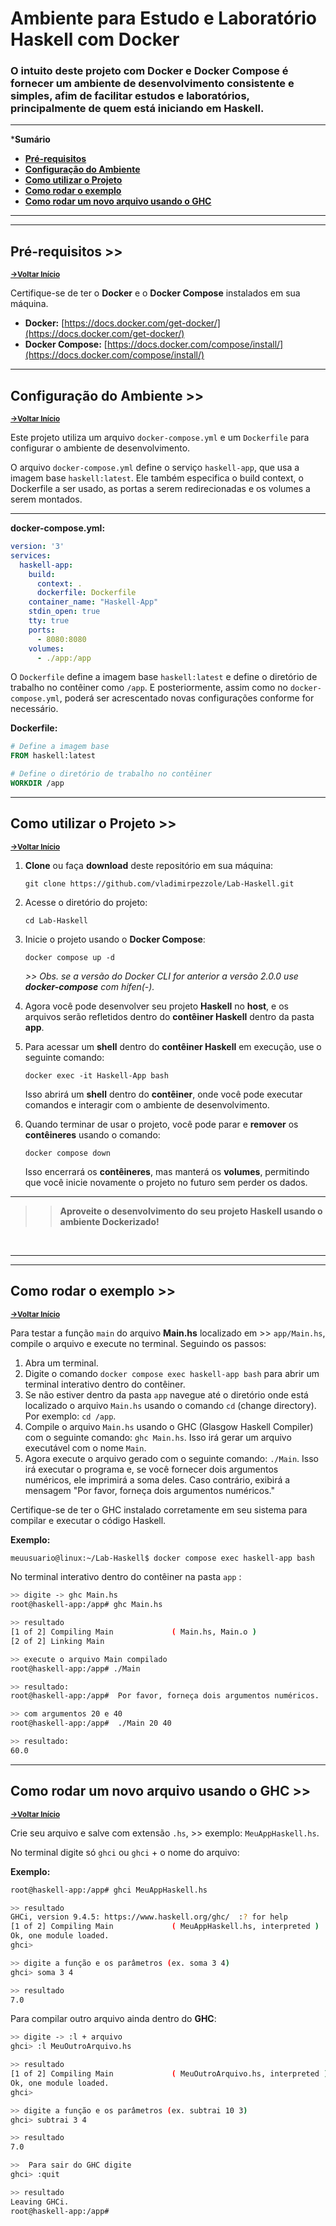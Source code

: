<a id="Home"></a>
# Ambiente para Estudo e Laboratório **Haskell** com Docker

### O intuito deste projeto com **Docker** e **Docker Compose** é fornecer um ambiente de desenvolvimento consistente e simples, afim de  facilitar estudos e laboratórios, principalmente de quem está iniciando em **Haskell**.

<hr>

***Sumário**

- [**Pré-requisitos**](#Pre-requisitos) 
- [**Configuração do Ambiente**](#Configuracao-do-Ambiente) 
- [**Como utilizar o Projeto**](#Como-utilizar-o-Projeto) 
- [**Como rodar o exemplo**](#Como-rodar-o-exemplo) 
- [**Como rodar um novo arquivo usando o GHC**](#Como-rodar-um-novo-arquivo-usando-o-GHC) 


<hr>

****

 <a id="Pre-requisitos"></a>
## Pré-requisitos  >> 
<small>[**->Voltar Início**](#home)</small>

Certifique-se de ter o **Docker** e o **Docker Compose** instalados em sua máquina.

- **Docker:** [https://docs.docker.com/get-docker/](https://docs.docker.com/get-docker/)
- **Docker Compose:** [https://docs.docker.com/compose/install/](https://docs.docker.com/compose/install/)

<hr>

 <a id="Configuracao-do-Ambiente"></a>
## Configuração do Ambiente  >> 
<small>[**->Voltar Início**](#home)</small>

Este projeto utiliza um arquivo `docker-compose.yml` e um `Dockerfile` para configurar o ambiente de desenvolvimento.

O arquivo `docker-compose.yml` define o serviço `haskell-app`, que usa a imagem base `haskell:latest`. Ele também especifica o build context, o Dockerfile a ser usado, as portas a serem redirecionadas e os volumes a serem montados.

<hr>

**docker-compose.yml:**
```yaml
version: '3'
services:
  haskell-app:
    build:
      context: .
      dockerfile: Dockerfile
    container_name: "Haskell-App"
    stdin_open: true
    tty: true
    ports:
      - 8080:8080
    volumes:
      - ./app:/app
```

O `Dockerfile` define a imagem base `haskell:latest` e define o diretório de trabalho no contêiner como `/app`. E posteriormente, assim como no `docker-compose.yml`, poderá ser acrescentado novas configurações conforme for necessário.

**Dockerfile:**

```dockerfile
# Define a imagem base
FROM haskell:latest

# Define o diretório de trabalho no contêiner
WORKDIR /app
```
<hr>

 <a id="Como-utilizar-o-Projeto"></a>
## Como utilizar o Projeto  >> 
<small>[**->Voltar Início**](#home)</small>

1. **Clone** ou faça **download** deste repositório em sua máquina:

   ```shell
   git clone https://github.com/vladimirpezzole/Lab-Haskell.git
   ```

2. Acesse o diretório do projeto:

   ```shell
   cd Lab-Haskell
   ```

3. Inicie o projeto usando o **Docker Compose**:

   ```shell
   docker compose up -d
   ```
   *>> Obs. se a versão do Docker CLI for anterior a versão 2.0.0 use **docker-compose** com hífen(-).*

4. Agora você pode desenvolver seu projeto **Haskell** no **host**, e os arquivos serão refletidos dentro do **contêiner Haskell** dentro da pasta **app**.

5. Para acessar um **shell** dentro do **contêiner Haskell** em execução, use o seguinte comando:

   ```shell
   docker exec -it Haskell-App bash
   ```

   Isso abrirá um **shell** dentro do **contêiner**, onde você pode executar comandos e interagir com o ambiente de desenvolvimento.

6. Quando terminar de usar o projeto, você pode parar e **remover** os **contêineres** usando o comando:

   ```shell
   docker compose down
   ```

   Isso encerrará os **contêineres**, mas manterá os **volumes**, permitindo que você inicie novamente o projeto no futuro sem perder os dados.

<hr>

>> **Aproveite o desenvolvimento do seu projeto Haskell usando o ambiente Dockerizado!**

<br>

******

<hr>

 <a id="Como-rodar-o-exemplo"></a>
## Como rodar o exemplo  >> 
<small>[**->Voltar Início**](#home)</small>

Para testar a função `main` do arquivo **Main.hs** localizado em >> `app/Main.hs`, compile o arquivo e execute no terminal. Seguindo os passos:

1. Abra um terminal.
2. Digite o comando `docker compose exec haskell-app bash` para abrir um terminal interativo dentro do contêiner. 
3. Se não estiver dentro da pasta `app` navegue até o diretório onde está localizado o arquivo `Main.hs` usando o comando `cd` (change directory). Por exemplo: `cd /app`.
4. Compile o arquivo `Main.hs` usando o GHC (Glasgow Haskell Compiler) com o seguinte comando: `ghc Main.hs`.
   Isso irá gerar um arquivo executável com o nome `Main`.
5. Agora execute o arquivo gerado com o seguinte comando: `./Main`.
   Isso irá executar o programa e, se você fornecer dois argumentos numéricos, ele imprimirá a soma deles. Caso contrário, exibirá a mensagem "Por favor, forneça dois argumentos numéricos."

Certifique-se de ter o GHC instalado corretamente em seu sistema para compilar e executar o código Haskell.

**Exemplo:**
```bash
meuusuario@linux:~/Lab-Haskell$ docker compose exec haskell-app bash
```
No terminal interativo dentro do contêiner na pasta `app` :

```bash
>> digite -> ghc Main.hs
root@haskell-app:/app# ghc Main.hs

>> resultado
[1 of 2] Compiling Main             ( Main.hs, Main.o )
[2 of 2] Linking Main

>> execute o arquivo Main compilado
root@haskell-app:/app# ./Main

>> resultado:
root@haskell-app:/app#  Por favor, forneça dois argumentos numéricos.

>> com argumentos 20 e 40
root@haskell-app:/app#  ./Main 20 40

>> resultado:
60.0

```

<hr>

 <a id="Como-rodar-um-novo-arquivo-usando-o-GHC"></a>
## Como rodar um novo arquivo usando o GHC  >> 
<small>[**->Voltar Início**](#home)</small>

Crie seu arquivo e salve com extensão `.hs`, >> exemplo: `MeuAppHaskell.hs`.

No terminal digite só `ghci` ou `ghci` + o nome do arquivo:

**Exemplo:**

```bash
root@haskell-app:/app# ghci MeuAppHaskell.hs

>> resultado
GHCi, version 9.4.5: https://www.haskell.org/ghc/  :? for help
[1 of 2] Compiling Main             ( MeuAppHaskell.hs, interpreted )
Ok, one module loaded.
ghci>

>> digite a função e os parâmetros (ex. soma 3 4)
ghci> soma 3 4

>> resultado
7.0
```

Para compilar outro arquivo ainda dentro do **GHC**:

```bash
>> digite -> :l + arquivo
ghci> :l MeuOutroArquivo.hs

>> resultado
[1 of 2] Compiling Main             ( MeuOutroArquivo.hs, interpreted )
Ok, one module loaded.
ghci> 

>> digite a função e os parâmetros (ex. subtrai 10 3)
ghci> subtrai 3 4

>> resultado
7.0

>>  Para sair do GHC digite
ghci> :quit

>> resultado
Leaving GHCi.
root@haskell-app:/app#
```

